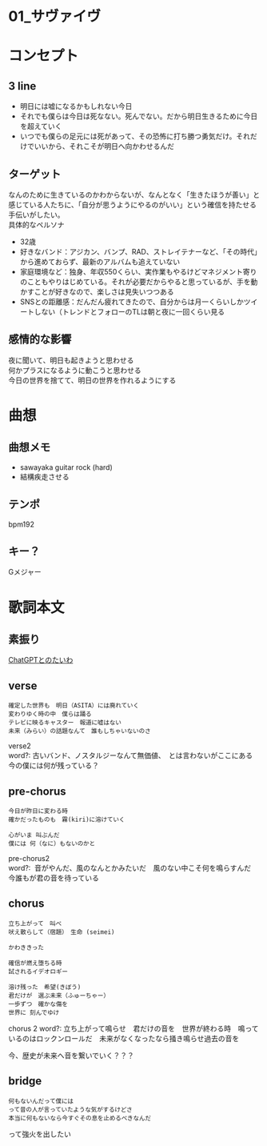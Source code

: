 # 01_サヴァイヴ
# コンセプト
## 3 line
- 明日には嘘になるかもしれない今日
- それでも僕らは今日は死なない。死んでない。だから明日生きるために今日を超えていく
- いつでも僕らの足元には死があって、その恐怖に打ち勝つ勇気だけ。それだけでいいから、それこそが明日へ向かわせるんだ

## ターゲット
なんのために生きているのかわからないが、なんとなく「生きたほうが善い」と感じている人たちに、「自分が思うようにやるのがいい」という確信を持たせる手伝いがしたい。  
具体的なペルソナ

- 32歳
- 好きなバンド：アジカン、バンプ、RAD、ストレイテナーなど、「その時代」から進めておらず、最新のアルバムも追えていない
- 家庭環境など：独身、年収550くらい、実作業もやるけどマネジメント寄りのこともやりはじめている。それが必要だからやると思っているが、手を動かすことが好きなので、楽しさは見失いつつある
- SNSとの距離感：だんだん疲れてきたので、自分からは月一くらいしかツイートしない（トレンドとフォローのTLは朝と夜に一回くらい見る

## 感情的な影響
夜に聞いて、明日も起きようと思わせる  
何かプラスになるように動こうと思わせる  
今日の世界を捨てて、明日の世界を作れるようにする

# 曲想
## 曲想メモ
- sawayaka guitar rock (hard)
- 結構疾走させる

## テンポ
bpm192

## キー？
Gメジャー

# 歌詞本文
## 素振り
[ChatGPTとのたいわ](https://chat.openai.com/share/96188825-63fa-4ed6-bae6-1ba429667a7b)

## verse
```
確定した世界も　明日（ASITA）には廃れていく
変わりゆく時の中　僕らは踊る
テレビに映るキャスター　報道に嘘はない
未来（みらい）の話題なんて　誰もしちゃいないのさ
```

verse2  
word?: 古いバンド、ノスタルジーなんて無価値、　とは言わないがここにある　今の僕には何が残っている？

## pre-chorus
```
今日が昨日に変わる時
確かだったものも　霧(kiri)に溶けていく

心がいま 叫ぶんだ
僕には 何（なに）もないのかと
```

pre-chorus2  
word?:  音がやんだ、風のなんとかみたいだ　風のない中こそ何を鳴らすんだ　今誰もが君の音を待っている

## chorus
```
立ち上がって　叫べ
吠え散らして（宿題）　生命 (seimei)

かわききった

確信が燃え堕ちる時
試されるイデオロギー

溶け残った　希望(きぼう)
君だけが　選ぶ未来（ふゅーちゃー）
一歩ずつ　確かな傷を
世界に 刻んでゆけ
```

chorus 2
word?: 立ち上がって鳴らせ　君だけの音を　世界が終わる時　鳴っているのはロックンロールだ　未来がなくなったなら掻き鳴らせ過去の音を

今、歴史が未来へ音を繋いでいく？？？


## bridge

```
何もないんだって僕には
って昔の人が言っていたような気がするけどさ
本当に何もないなら今すぐその息を止めるべきなんだ

```

って強火を出したい
